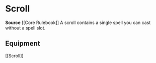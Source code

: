 ﻿---
id: '140'
name: Scroll
rarity: Common
source: '[[DATABASE/source/Core Rulebook|Core Rulebook]]'
trait:
- Scroll
type: Trait

---
# Scroll

**Source** [[Core Rulebook]] 
A scroll contains a single spell you can cast without a spell slot.

## Equipment

[[Scroll]]